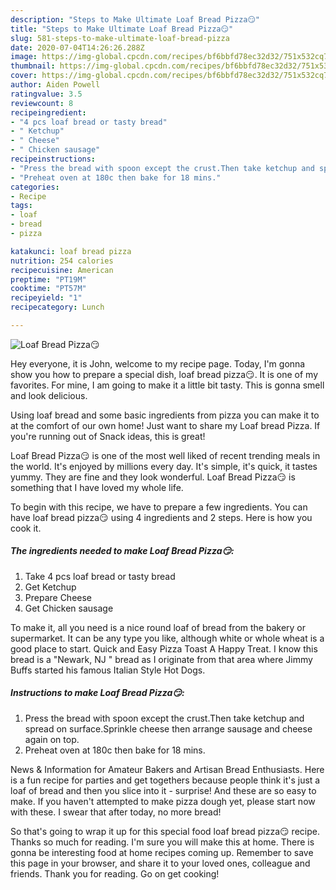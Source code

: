 ```yaml
---
description: "Steps to Make Ultimate Loaf Bread Pizza😏"
title: "Steps to Make Ultimate Loaf Bread Pizza😏"
slug: 581-steps-to-make-ultimate-loaf-bread-pizza
date: 2020-07-04T14:26:26.288Z
image: https://img-global.cpcdn.com/recipes/bf6bbfd78ec32d32/751x532cq70/loaf-bread-pizza😏-recipe-main-photo.jpg
thumbnail: https://img-global.cpcdn.com/recipes/bf6bbfd78ec32d32/751x532cq70/loaf-bread-pizza😏-recipe-main-photo.jpg
cover: https://img-global.cpcdn.com/recipes/bf6bbfd78ec32d32/751x532cq70/loaf-bread-pizza😏-recipe-main-photo.jpg
author: Aiden Powell
ratingvalue: 3.5
reviewcount: 8
recipeingredient:
- "4 pcs loaf bread or tasty bread"
- " Ketchup"
- " Cheese"
- " Chicken sausage"
recipeinstructions:
- "Press the bread with spoon except the crust.Then take ketchup and spread on surface.Sprinkle cheese then arrange sausage and cheese again on top."
- "Preheat oven at 180c then bake for 18 mins."
categories:
- Recipe
tags:
- loaf
- bread
- pizza

katakunci: loaf bread pizza 
nutrition: 254 calories
recipecuisine: American
preptime: "PT19M"
cooktime: "PT57M"
recipeyield: "1"
recipecategory: Lunch

---
```



![Loaf Bread Pizza😏](https://img-global.cpcdn.com/recipes/bf6bbfd78ec32d32/751x532cq70/loaf-bread-pizza😏-recipe-main-photo.jpg)

Hey everyone, it is John, welcome to my recipe page. Today, I'm gonna show you how to prepare a special dish, loaf bread pizza😏. It is one of my favorites. For mine, I am going to make it a little bit tasty. This is gonna smell and look delicious.

Using loaf bread and some basic ingredients from pizza you can make it to at the comfort of our own home! Just want to share my Loaf bread Pizza. If you&#39;re running out of Snack ideas, this is great!

Loaf Bread Pizza😏 is one of the most well liked of recent trending meals in the world. It's enjoyed by millions every day. It's simple, it's quick, it tastes yummy. They are fine and they look wonderful. Loaf Bread Pizza😏 is something that I have loved my whole life.


To begin with this recipe, we have to prepare a few ingredients. You can have loaf bread pizza😏 using 4 ingredients and 2 steps. Here is how you cook it.

<!--inarticleads1-->

##### The ingredients needed to make Loaf Bread Pizza😏:

1. Take 4 pcs loaf bread or tasty bread
1. Get  Ketchup
1. Prepare  Cheese
1. Get  Chicken sausage


To make it, all you need is a nice round loaf of bread from the bakery or supermarket. It can be any type you like, although white or whole wheat is a good place to start. Quick and Easy Pizza Toast A Happy Treat. I know this bread is a &#34;Newark, NJ &#34; bread as I originate from that area where Jimmy Buffs started his famous Italian Style Hot Dogs. 

<!--inarticleads2-->

##### Instructions to make Loaf Bread Pizza😏:

1. Press the bread with spoon except the crust.Then take ketchup and spread on surface.Sprinkle cheese then arrange sausage and cheese again on top.
1. Preheat oven at 180c then bake for 18 mins.


News &amp; Information for Amateur Bakers and Artisan Bread Enthusiasts. Here is a fun recipe for parties and get togethers because people think it&#39;s just a loaf of bread and then you slice into it - surprise! And these are so easy to make. If you haven&#39;t attempted to make pizza dough yet, please start now with these. I swear that after today, no more bread! 

So that's going to wrap it up for this special food loaf bread pizza😏 recipe. Thanks so much for reading. I'm sure you will make this at home. There is gonna be interesting food at home recipes coming up. Remember to save this page in your browser, and share it to your loved ones, colleague and friends. Thank you for reading. Go on get cooking!
